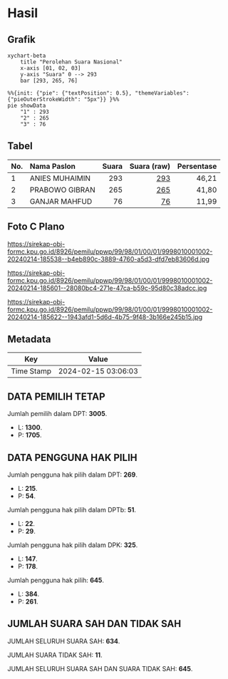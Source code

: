 # Hasil

## Grafik

```mermaid
xychart-beta
    title "Perolehan Suara Nasional"
    x-axis [01, 02, 03]
    y-axis "Suara" 0 --> 293
    bar [293, 265, 76]
```

```mermaid
%%{init: {"pie": {"textPosition": 0.5}, "themeVariables": {"pieOuterStrokeWidth": "5px"}} }%%
pie showData
    "1" : 293
    "2" : 265
    "3" : 76
```

## Tabel

| No. | Nama Paslon    | Suara | Suara (raw) | Persentase |
|:--- |:-------------- | -----:| -----------:| ----------:|
| 1   | ANIES MUHAIMIN | 293   | [293][p-1]  | 46,21      |
| 2   | PRABOWO GIBRAN | 265   | [265][p-2]  | 41,80      |
| 3   | GANJAR MAHFUD  | 76    | [76][p-3]   | 11,99      |


[p-1]: https://github.com/gigit-pemilu/pemilu-2024/blob/main/pilpres/hitung-suara/sub/99-luar-negeri/sub/98-riyadh-arab-saudi/sub/01-riyadh-arab-saudi/sub/0001-riyadh-arab-saudi/sub/002-tps-001/sub/paslon-1.txt
[p-2]: https://github.com/gigit-pemilu/pemilu-2024/blob/main/pilpres/hitung-suara/sub/99-luar-negeri/sub/98-riyadh-arab-saudi/sub/01-riyadh-arab-saudi/sub/0001-riyadh-arab-saudi/sub/002-tps-001/sub/paslon-2.txt
[p-3]: https://github.com/gigit-pemilu/pemilu-2024/blob/main/pilpres/hitung-suara/sub/99-luar-negeri/sub/98-riyadh-arab-saudi/sub/01-riyadh-arab-saudi/sub/0001-riyadh-arab-saudi/sub/002-tps-001/sub/paslon-3.txt

## Foto C Plano

https://sirekap-obj-formc.kpu.go.id/8926/pemilu/ppwp/99/98/01/00/01/9998010001002-20240214-185538--b4eb890c-3889-4760-a5d3-dfd7eb83606d.jpg

https://sirekap-obj-formc.kpu.go.id/8926/pemilu/ppwp/99/98/01/00/01/9998010001002-20240214-185601--28080bc4-271e-47ca-b59c-95d80c38adcc.jpg

https://sirekap-obj-formc.kpu.go.id/8926/pemilu/ppwp/99/98/01/00/01/9998010001002-20240214-185622--1943afd1-5d6d-4b75-9f48-3b166e245b15.jpg


## Metadata

| Key        | Value               |
| ---------- | ------------------- |
| Time Stamp | 2024-02-15 03:06:03 |


## DATA PEMILIH TETAP

Jumlah pemilih dalam DPT: **3005**.
 * L: **1300**.
 * P: **1705**.

## DATA PENGGUNA HAK PILIH

Jumlah pengguna hak pilih dalam DPT: **269**.
 * L: **215**.
 * P: **54**.

Jumlah pengguna hak pilih dalam DPTb: **51**.
 * L: **22**.
 * P: **29**.

Jumlah pengguna hak pilih dalam DPK: **325**.
 * L: **147**.
 * P: **178**.

Jumlah pengguna hak pilih: **645**.
 * L: **384**.
 * P: **261**.

## JUMLAH SUARA SAH DAN TIDAK SAH

JUMLAH SELURUH SUARA SAH: **634**.

JUMLAH SUARA TIDAK SAH: **11**.

JUMLAH SELURUH SUARA SAH DAN SUARA TIDAK SAH: **645**.


